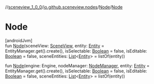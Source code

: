 //[sceneview_1_0_0](../../../index.md)/[io.github.sceneview.nodes](../index.md)/[Node](index.md)/[Node](-node.md)

# Node

[androidJvm]\
fun [Node](-node.md)(sceneView: [SceneView](../../io.github.sceneview/-scene-view/index.md), entity: [Entity](../../io.github.sceneview/index.md#1934583341%2FClasslikes%2F-602047187) = EntityManager.get().create(), isSelectable: [Boolean](https://kotlinlang.org/api/latest/jvm/stdlib/kotlin/-boolean/index.html) = false, isEditable: [Boolean](https://kotlinlang.org/api/latest/jvm/stdlib/kotlin/-boolean/index.html) = false, sceneEntities: [List](https://kotlinlang.org/api/latest/jvm/stdlib/kotlin.collections/-list/index.html)&lt;[Entity](../../io.github.sceneview/index.md#1934583341%2FClasslikes%2F-602047187)&gt; = listOf(entity))

fun [Node](-node.md)(engine: Engine, nodeManager: [NodeManager](../../io.github.sceneview.managers/-node-manager/index.md), entity: [Entity](../../io.github.sceneview/index.md#1934583341%2FClasslikes%2F-602047187) = EntityManager.get().create(), isSelectable: [Boolean](https://kotlinlang.org/api/latest/jvm/stdlib/kotlin/-boolean/index.html) = false, isEditable: [Boolean](https://kotlinlang.org/api/latest/jvm/stdlib/kotlin/-boolean/index.html) = false, sceneEntities: [List](https://kotlinlang.org/api/latest/jvm/stdlib/kotlin.collections/-list/index.html)&lt;[Entity](../../io.github.sceneview/index.md#1934583341%2FClasslikes%2F-602047187)&gt; = listOf(entity))
